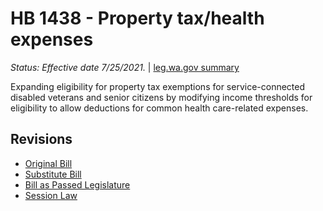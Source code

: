 # HB 1438 - Property tax/health expenses
*Status: Effective date 7/25/2021.* | [leg.wa.gov summary](https://app.leg.wa.gov/billsummary?BillNumber=1438&Year=2021)

Expanding eligibility for property tax exemptions for service-connected disabled veterans and senior citizens by modifying income thresholds for eligibility to allow deductions for common health care-related expenses.

## Revisions
* [Original Bill](1/)
* [Substitute Bill](S/)
* [Bill as Passed Legislature](S.PL/)
* [Session Law](S.SL/)